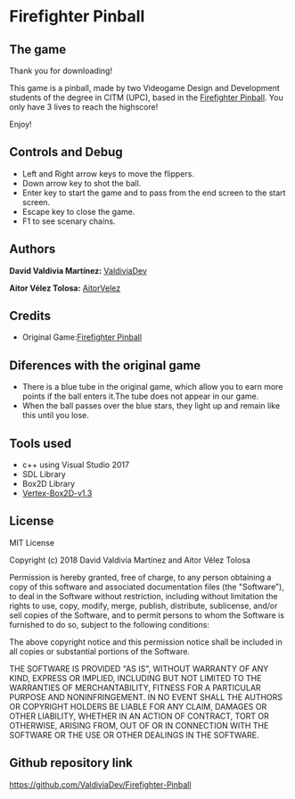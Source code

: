 ﻿# Firefighter Pinball


## The game

Thank you for downloading!

This game is a pinball, made by two Videogame Design and Development students of the degree in CITM (UPC), based in the [Firefighter Pinball](https://www.classicgame.com/game/Firefighter+Pinball).
You only have 3 lives to reach the highscore!

Enjoy!

## Controls and Debug

* Left and Right arrow keys to move the flippers.
* Down arrow key to shot the ball.
* Enter key to start the game and to pass from the end screen to the start screen.
* Escape key to close the game.
* F1 to see scenary chains.

## Authors 

**David Valdivia Martínez:** [ValdiviaDev](https://github.com/ValdiviaDev)

**Aitor Vélez Tolosa:** [AitorVelez](https://github.com/AitorVelez)
 
## Credits

* Original Game:[Firefighter Pinball](https://www.classicgame.com/game/Firefighter+Pinball) 


## Diferences with the original game

* There is a blue tube in the original game, which allow you to earn more points if the ball enters it.The tube does not appear in our game.
* When the ball passes over the blue stars, they light up and remain like this until you lose.

## Tools used
* c++ using Visual Studio 2017
* SDL Library
* Box2D Library
* [Vertex-Box2D-v1.3](https://github.com/d0n3val/Vertex-Box2D)

## License

MIT License

Copyright (c) 2018 David Valdivia Martínez and Aitor Vélez Tolosa

Permission is hereby granted, free of charge, to any person obtaining a copy
of this software and associated documentation files (the "Software"), to deal
in the Software without restriction, including without limitation the rights
to use, copy, modify, merge, publish, distribute, sublicense, and/or sell
copies of the Software, and to permit persons to whom the Software is
furnished to do so, subject to the following conditions:

The above copyright notice and this permission notice shall be included in all
copies or substantial portions of the Software.

THE SOFTWARE IS PROVIDED "AS IS", WITHOUT WARRANTY OF ANY KIND, EXPRESS OR
IMPLIED, INCLUDING BUT NOT LIMITED TO THE WARRANTIES OF MERCHANTABILITY,
FITNESS FOR A PARTICULAR PURPOSE AND NONINFRINGEMENT. IN NO EVENT SHALL THE
AUTHORS OR COPYRIGHT HOLDERS BE LIABLE FOR ANY CLAIM, DAMAGES OR OTHER
LIABILITY, WHETHER IN AN ACTION OF CONTRACT, TORT OR OTHERWISE, ARISING FROM,
OUT OF OR IN CONNECTION WITH THE SOFTWARE OR THE USE OR OTHER DEALINGS IN THE
SOFTWARE.

## Github repository link

https://github.com/ValdiviaDev/Firefighter-Pinball

